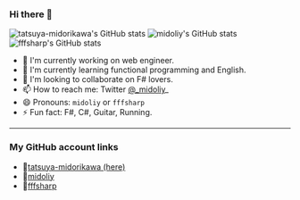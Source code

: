 ### Hi there 👋

![tatsuya-midorikawa's GitHub stats](https://github-readme-stats.vercel.app/api?username=tatsuya-midorikawa&show_icons=true&theme=default)
![midoliy's GitHub stats](https://github-readme-stats.vercel.app/api?username=Midoliy&show_icons=true&theme=default)
![fffsharp's GitHub stats](https://github-readme-stats.vercel.app/api?username=fffsharp&show_icons=true&theme=default)

- 🔭 I'm currently working on web engineer.
- 🌱 I'm currently learning functional programming and English.
- 👯 I'm looking to collaborate on F# lovers.
- 📫 How to reach me: Twitter [@_midoliy](https://twitter.com/_midoliy_)_
- 😄 Pronouns: `midoliy` or `fffsharp`
- ⚡ Fun fact: F#, C#, Guitar, Running.

---  
### My GitHub account links

- 🔗[tatsuya-midorikawa (here)](https://github.com/tatsuya-midorikawa)
- 🔗[midoliy](https://github.com/Midoliy)
- 🔗[fffsharp](https://github.com/fffsharp)
